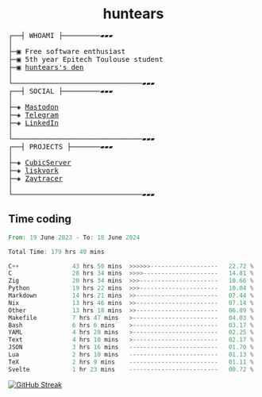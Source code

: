 <h1 align="center">
huntears
</h1>
<!-- <p align="center">
<img src=https://huntears.com/img/pfp.webp width=30%/>
</p>
<style>
img {
    border-radius: 50%;
}
</style> -->
<pre>
┌──┤ WHOAMI ├─────────▰▰▰
│
├─▣ Free software enthusiast
├─▣ 5th year Epitech Toulouse student
├─▣ <a href="https://huntears.com/">huntears's den</a>
│
└───────────────────────────────▰▰▰
┌──┤ SOCIAL ├─────────▰▰▰
│
├─◈ <a href="https://fosstodon.org/@huntears">Mastodon</a>
├─◈ <a href="https://t.me/huntears">Telegram</a>
├─◈ <a href="https://www.linkedin.com/in/alexandre-flion">LinkedIn</a>
│
└───────────────────────────────▰▰▰
┌──┤ PROJECTS ├───────▰▰▰
│
├─◈ <a href="https://github.com/CubicMC/cubic-server">CubicServer</a>
├─◈ <a href="https://github.com/Epitech/B-AIA-500_liskvork">liskvork</a>
├─◈ <a href="https://github.com/Miou-zora/Zaytracer">Zaytracer</a>
│
└───────────────────────────────▰▰▰
</pre>

## Time coding

<!--START_SECTION:wakatime-->

```rust
From: 19 June 2023 - To: 18 June 2024

Total Time: 179 hrs 40 mins

C++               43 hrs 50 mins  >>>>>>-------------------   22.72 %
C                 28 hrs 34 mins  >>>>---------------------   14.81 %
Zig               20 hrs 34 mins  >>>----------------------   10.66 %
Python            19 hrs 22 mins  >>>----------------------   10.04 %
Markdown          14 hrs 21 mins  >>-----------------------   07.44 %
Nix               13 hrs 46 mins  >>-----------------------   07.14 %
Other             13 hrs 18 mins  >>-----------------------   06.89 %
Makefile          7 hrs 47 mins   >------------------------   04.03 %
Bash              6 hrs 6 mins    >------------------------   03.17 %
YAML              4 hrs 20 mins   >------------------------   02.25 %
Text              4 hrs 10 mins   >------------------------   02.17 %
JSON              3 hrs 16 mins   -------------------------   01.70 %
Lua               2 hrs 10 mins   -------------------------   01.13 %
TeX               2 hrs 9 mins    -------------------------   01.11 %
Svelte            1 hr 23 mins    -------------------------   00.72 %
```

<!--END_SECTION:wakatime-->

[![GitHub Streak](https://streak-stats.demolab.com?user=huntears)](https://git.io/streak-stats)
